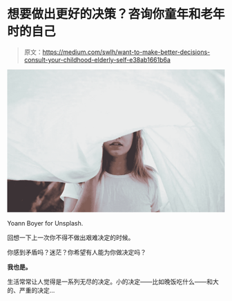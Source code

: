 # 想要做出更好的决策？咨询你童年和老年时的自己

> 原文：<https://medium.com/swlh/want-to-make-better-decisions-consult-your-childhood-elderly-self-e38ab1661b6a>

![](img/f6dd2d79f4df9309d9346742510e1b2f.png)

Yoann Boyer for Unsplash.

回想一下上一次你不得不做出艰难决定的时候。

你感到矛盾吗？迷茫？你希望有人能为你做决定吗？

**我也是。**

生活常常让人觉得是一系列无尽的决定。小的决定——比如晚饭吃什么——和大的、严重的决定…